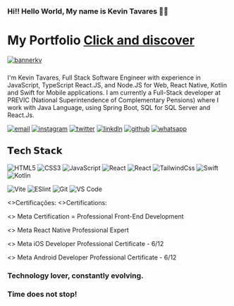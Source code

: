 ### Hi!! Hello World, My name is Kevin Tavares 👨‍💻
# My Portfolio <a href='https://portfolio-kevintavares33.vercel.app/'>Click and discover</a>  
<a  href='https://portfolio-kevintavares33.vercel.app/'> ![bannerkv](https://github.com/Kevintavares33/Portfolio/assets/125915861/79254dd8-e9b7-4a13-9d4b-809dec5c2a71) </a>
### 
I'm Kevin Tavares, Full Stack Software Engineer with experience in JavaScript, TypeScript  React.JS, and Node.JS for Web,  React Native, Kotlin and Swift  for Mobile applications.
I am currently a Full-Stack developer at PREVIC (National Superintendence of Complementary Pensions) where I work with Java Language, using Spring Boot, SQL for SQL Server and React.Js.

[![email](https://img.shields.io/badge/Gmail-D14836?style=for-the-badge&logo=gmail&logoColor=white)](ktavares.dev@gmail.com)
[![instagram](https://img.shields.io/badge/Instagram-E4405F?style=for-the-badge&logo=instagram&logoColor=white)](https://www.instagram.com/kevintavares_3/)
[![twitter](https://img.shields.io/badge/Twitter-1DA1F2?style=for-the-badge&logo=twitter&logoColor=white)](
https://twitter.com/Kvtavares)
[![linkdln](https://img.shields.io/badge/LinkedIn-0077B5?style=for-the-badge&logo=linkedin&logoColor=white)](
https://www.linkedin.com/in/kevin-tavares-473091199/)
[![github](	https://img.shields.io/badge/GitHub-100000?style=for-the-badge&logo=github&logoColor=white)](https://github.com/Kevintavares33)
[![whatsapp](https://img.shields.io/badge/WhatsApp-25D366?style=for-the-badge&logo=whatsapp&logoColor=white)](https://wa.me/556193030000)



## 𝗧𝗲𝗰h 𝗦𝘁𝗮𝗰𝗸

![HTML5](https://img.shields.io/badge/HTML5-E34F26?style=for-the-badge&logo=html5&logoColor=white)
![CSS3](https://img.shields.io/badge/CSS3-1572B6?style=for-the-badge&logo=css3&logoColor=white)
![JavaScript](https://img.shields.io/badge/JavaScript-F7DF1E?style=for-the-badge&logo=javascript&logoColor=black)
![React](https://img.shields.io/badge/React-20232A?style=for-the-badge&logo=react&logoColor=61DAFB)
![React](https://img.shields.io/badge/React_Native-20232A?style=for-the-badge&logo=react&logoColor=61DAFB)
![TailwindCss](https://img.shields.io/badge/Tailwind_CSS-38B2AC?style=for-the-badge&logo=tailwind-css&logoColor=white)
![Swift](https://img.shields.io/badge/Swift-FA7343?style=for-the-badge&logo=swift&logoColor=white)
![Kotlin](https://img.shields.io/badge/Kotlin-0095D5?&style=for-the-badge&logo=kotlin&logoColor=white)



![Vite](https://img.shields.io/badge/-Vite-%23646CFF?style=flat-square&logo=vite&logoColor=ffffff)
![ESlint](https://img.shields.io/badge/-ESLint-%234B32C3?style=flat-square&logo=eslint)
![Git](https://img.shields.io/badge/-Git-%23F05032?style=flat-square&logo=git&logoColor=%23ffffff)
![VS Code](https://img.shields.io/badge/-VSCode-%23007ACC?style=flat-square&logo=visual-studio-code)



<>Certificações:
<>Certifications:

<> Meta  Certification =  Professional Front-End Development

<> Meta React Native Professional Expert

<> Meta iOS Developer Professional Certificate -  6/12

<> Meta Android Developer Professional Certificate -  6/12

### Technology lover, constantly evolving.

### Time does not stop!

</div>
